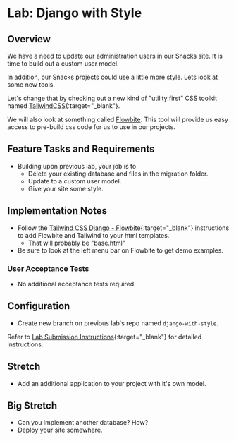 # Lab: Django with Style

## Overview

We have a need to update our administration users in our Snacks site. It is time to build out a custom user model.

In addition, our Snacks projects could use a little more style. Lets look at some new tools.

Let's change that by checking out a new kind of "utility first" CSS toolkit named [TailwindCSS](https://tailwindcss.com/){:target="_blank"}.

We will also look at something called [Flowbite](https://flowbite.com/). This tool will provide us easy access to pre-build css code for us to use in our projects.

## Feature Tasks and Requirements

- Building upon previous lab, your job is to
  - Delete your existing database and files in the migration folder.
  - Update to a custom user model.
  - Give your site some style.

## Implementation Notes

- Follow the [Tailwind CSS Django - Flowbite](https://flowbite.com/docs/getting-started/django/){:target="_blank"} instructions to add Flowbite and Tailwind to your html templates.
  - That will probably be "base.html"
- Be sure to look at the left menu bar on Flowbite to get demo examples.

### User Acceptance Tests

- No additional acceptance tests required.

## Configuration

- Create new branch on previous lab's repo named `django-with-style`.

Refer to [Lab Submission Instructions](../../../reference/submission-instructions/labs/){:target="_blank"} for detailed instructions.

## Stretch

- Add an additional application to your project with it's own model.


## Big Stretch
- Can you implement another database?  How?
- Deploy your site somewhere.
